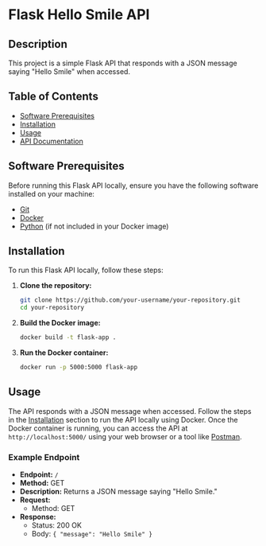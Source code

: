 # Flask Hello Smile API

## Description

This project is a simple Flask API that responds with a JSON message saying "Hello Smile" when accessed.

## Table of Contents

- [Software Prerequisites](#software-prerequisites)
- [Installation](#installation)
- [Usage](#usage)
- [API Documentation](#api-documentation)

## Software Prerequisites

Before running this Flask API locally, ensure you have the following software installed on your machine:

- [Git](https://git-scm.com/)
- [Docker](https://www.docker.com/)
- [Python](https://www.python.org/) (if not included in your Docker image)

## Installation

To run this Flask API locally, follow these steps:

1. **Clone the repository:**
    ```bash
    git clone https://github.com/your-username/your-repository.git
    cd your-repository
    ```

2. **Build the Docker image:**
    ```bash
    docker build -t flask-app .
    ```

3. **Run the Docker container:**
    ```bash
    docker run -p 5000:5000 flask-app
    ```

## Usage

The API responds with a JSON message when accessed. Follow the steps in the [Installation](#installation) section to run the API locally using Docker. Once the Docker container is running, you can access the API at `http://localhost:5000/` using your web browser or a tool like [Postman](https://www.postman.com/).

### Example Endpoint

- **Endpoint:** `/`
- **Method:** GET
- **Description:** Returns a JSON message saying "Hello Smile."
- **Request:**
  - Method: GET
- **Response:**
  - Status: 200 OK
  - Body: `{ "message": "Hello Smile" }`